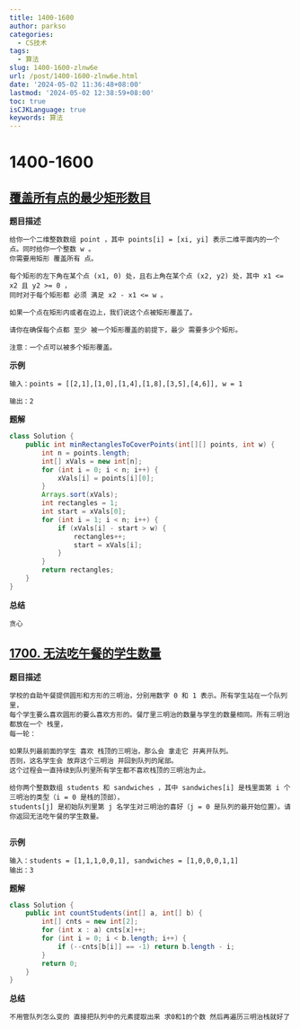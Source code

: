 ```yaml
---
title: 1400-1600
author: parkso
categories:
  - CS技术
tags:
  - 算法
slug: 1400-1600-zlnw6e
url: /post/1400-1600-zlnw6e.html
date: '2024-05-02 11:36:48+08:00'
lastmod: '2024-05-02 12:38:59+08:00'
toc: true
isCJKLanguage: true
keywords: 算法
---
```


# 1400-1600

## [覆盖所有点的最少矩形数目](https://leetcode.cn/problems/minimum-rectangles-to-cover-points/)

**题目描述**

```
给你一个二维整数数组 point ，其中 points[i] = [xi, yi] 表示二维平面内的一个点。同时给你一个整数 w 。
你需要用矩形 覆盖所有 点。

每个矩形的左下角在某个点 (x1, 0) 处，且右上角在某个点 (x2, y2) 处，其中 x1 <= x2 且 y2 >= 0 ，
同时对于每个矩形都 必须 满足 x2 - x1 <= w 。

如果一个点在矩形内或者在边上，我们说这个点被矩形覆盖了。

请你在确保每个点都 至少 被一个矩形覆盖的前提下，最少 需要多少个矩形。

注意：一个点可以被多个矩形覆盖。
```

**示例**

```
输入：points = [[2,1],[1,0],[1,4],[1,8],[3,5],[4,6]], w = 1

输出：2
```

**题解**

```java
class Solution {
    public int minRectanglesToCoverPoints(int[][] points, int w) {
        int n = points.length;
        int[] xVals = new int[n];
        for (int i = 0; i < n; i++) {
            xVals[i] = points[i][0];
        }
        Arrays.sort(xVals);
        int rectangles = 1;
        int start = xVals[0];
        for (int i = 1; i < n; i++) {
            if (xVals[i] - start > w) {
                rectangles++;
                start = xVals[i];
            }
        }
        return rectangles;
    }
}


```

**总结**

```plaintext
贪心
```

## [1700. 无法吃午餐的学生数量](https://leetcode.cn/problems/number-of-students-unable-to-eat-lunch/)

**题目描述**

```
学校的自助午餐提供圆形和方形的三明治，分别用数字 0 和 1 表示。所有学生站在一个队列里，
每个学生要么喜欢圆形的要么喜欢方形的。餐厅里三明治的数量与学生的数量相同。所有三明治都放在一个 栈里，
每一轮：

如果队列最前面的学生 喜欢 栈顶的三明治，那么会 拿走它 并离开队列。
否则，这名学生会 放弃这个三明治 并回到队列的尾部。
这个过程会一直持续到队列里所有学生都不喜欢栈顶的三明治为止。

给你两个整数数组 students 和 sandwiches ，其中 sandwiches[i] 是栈里面第 i 个三明治的类型（i = 0 是栈的顶部），
students[j] 是初始队列里第 j 名学生对三明治的喜好（j = 0 是队列的最开始位置）。请你返回无法吃午餐的学生数量。


```

**示例**

```
输入：students = [1,1,1,0,0,1], sandwiches = [1,0,0,0,1,1]
输出：3
```

**题解**

```java
class Solution {
    public int countStudents(int[] a, int[] b) {
        int[] cnts = new int[2];
        for (int x : a) cnts[x]++;
        for (int i = 0; i < b.length; i++) {
            if (--cnts[b[i]] == -1) return b.length - i;
        }
        return 0;
    }
}

```

**总结**

```plaintext
不用管队列怎么变的 直接把队列中的元素提取出来 求0和1的个数 然后再遍历三明治栈就好了
```

‍
